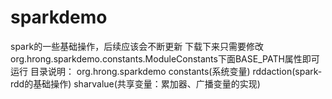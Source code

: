 # sparkdemo
spark的一些基础操作，后续应该会不断更新
下载下来只需要修改org.hrong.sparkdemo.constants.ModuleConstants下面BASE_PATH属性即可运行
目录说明：
    org.hrong.sparkdemo
        constants(系统变量)
        rddaction(spark-rdd的基础操作)
        sharvalue(共享变量：累加器、广播变量的实现)